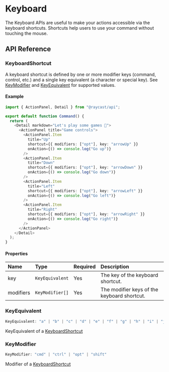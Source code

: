 # Keyboard

The Keyboard APIs are useful to make your actions accessible via the keyboard shortcuts. Shortcuts help users to use your command without touching the mouse.

## API Reference

### KeyboardShortcut

A keyboard shortcut is defined by one or more modifier keys (command, control, etc.) and a single key equivalent (a character or special key).
See [KeyModifier](../keyboard.md#keymodifier) and [KeyEquivalent](../keyboard.md#keyequivalent) for supported values.

#### Example

```typescript
import { ActionPanel, Detail } from "@raycast/api";

export default function Command() {
  return (
    <Detail markdown="Let's play some games 👾">
      <ActionPanel title="Game controls">
        <ActionPanel.Item
          title="Up"
          shortcut={{ modifiers: ["opt"], key: "arrowUp" }}
          onAction={() => console.log("Go up")}
        />
        <ActionPanel.Item
          title="Down"
          shortcut={{ modifiers: ["opt"], key: "arrowDown" }}
          onAction={() => console.log("Go down")}
        />
        <ActionPanel.Item
          title="Left"
          shortcut={{ modifiers: ["opt"], key: "arrowLeft" }}
          onAction={() => console.log("Go left")}
        />
        <ActionPanel.Item
          title="Right"
          shortcut={{ modifiers: ["opt"], key: "arrowRight" }}
          onAction={() => console.log("Go right")}
        />
      </ActionPanel>
    </Detail>
  );
}
```

#### Properties

| Name | Type | Required | Description |
| :--- | :--- | :--- | :--- |
| key | `KeyEquivalent` | Yes | The key of the keyboard shortcut. |
| modifiers | `KeyModifier[]` | Yes | The modifier keys of the keyboard shortcut. |

### KeyEquivalent

```typescript
KeyEquivalent: "a" | "b" | "c" | "d" | "e" | "f" | "g" | "h" | "i" | "j" | "k" | "l" | "m" | "n" | "o" | "p" | "q" | "r" | "s" | "t" | "u" | "v" | "w" | "x" | "y" | "z" | "0" | "1" | "2" | "3" | "4" | "5" | "6" | "7" | "8" | "9" | "." | "," | ";" | "=" | "+" | "-" | "[" | "]" | "{" | "}" | "«" | "»" | "(" | ")" | "/" | "\\" | "'" | "`" | "§" | "^" | "@" | "$" | "return" | "delete" | "deleteForward" | "tab" | "arrowUp" | "arrowDown" | "arrowLeft" | "arrowRight" | "pageUp" | "pageDown" | "home" | "end" | "space" | "escape" | "enter" | "backspace"
```

KeyEquivalent of a [KeyboardShortcut](../keyboard.md#keyboardshortcut)

### KeyModifier

```typescript
KeyModifier: "cmd" | "ctrl" | "opt" | "shift"
```

Modifier of a [KeyboardShortcut](../keyboard.md#keyboardshortcut)
